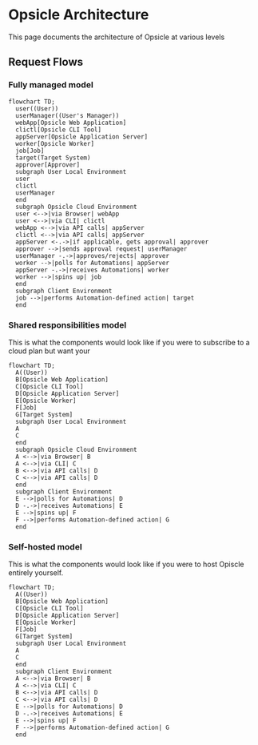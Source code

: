 # Opsicle Architecture

This page documents the architecture of Opsicle at various levels

## Request Flows

### Fully managed model

```mermaid
flowchart TD;
  user((User))
  userManager((User's Manager))
  webApp[Opsicle Web Application]
  clictl[Opsicle CLI Tool]
  appServer[Opsicle Application Server]
  worker[Opsicle Worker]
  job[Job]
  target(Target System)
  approver[Approver]
  subgraph User Local Environment
  user
  clictl
  userManager
  end
  subgraph Opsicle Cloud Environment
  user <-->|via Browser| webApp
  user <-->|via CLI| clictl
  webApp <-->|via API calls| appServer
  clictl <-->|via API calls| appServer
  appServer <-.->|if applicable, gets approval| approver
  approver -->|sends approval request| userManager
  userManager -.->|approves/rejects| approver
  worker -->|polls for Automations| appServer
  appServer -.->|receives Automations| worker
  worker -->|spins up| job
  end
  subgraph Client Environment
  job -->|performs Automation-defined action| target
  end
```


### Shared responsibilities model

This is what the components would look like if you were to subscribe to a cloud plan but want your 

```mermaid
flowchart TD;
  A((User))
  B[Opsicle Web Application]
  C[Opsicle CLI Tool]
  D[Opsicle Application Server]
  E[Opsicle Worker]
  F[Job]
  G[Target System]
  subgraph User Local Environment
  A
  C
  end
  subgraph Opsicle Cloud Environment
  A <-->|via Browser| B
  A <-->|via CLI| C
  B <-->|via API calls| D
  C <-->|via API calls| D
  end
  subgraph Client Environment
  E -->|polls for Automations| D
  D -.->|receives Automations| E
  E -->|spins up| F
  F -->|performs Automation-defined action| G
  end
```

### Self-hosted model

This is what the components would look like if you were to host Opiscle entirely yourself.

```mermaid
flowchart TD;
  A((User))
  B[Opsicle Web Application]
  C[Opsicle CLI Tool]
  D[Opsicle Application Server]
  E[Opsicle Worker]
  F[Job]
  G[Target System]
  subgraph User Local Environment
  A
  C
  end
  subgraph Client Environment
  A <-->|via Browser| B
  A <-->|via CLI| C
  B <-->|via API calls| D
  C <-->|via API calls| D
  E -->|polls for Automations| D
  D -.->|receives Automations| E
  E -->|spins up| F
  F -->|performs Automation-defined action| G
  end
```
